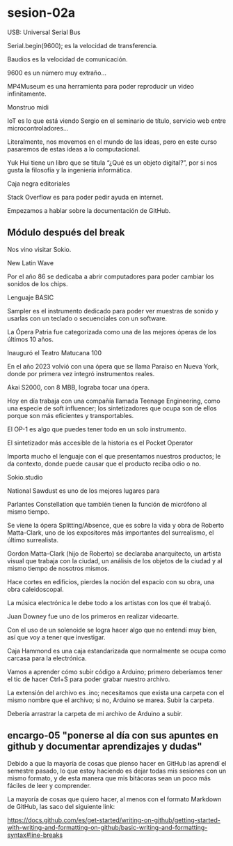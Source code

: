 # sesion-02a

USB: Universal Serial Bus

Serial.begin(9600); es la velocidad de transferencia.

Baudios es la velocidad de comunicación.

9600 es un número muy extraño…

MP4Museum es una herramienta para poder reproducir un video infinitamente.

Monstruo midi

IoT es lo que está viendo Sergio en el seminario de título, servicio web entre microcontroladores…

Literalmente, nos movemos en el mundo de las ideas, pero en este curso pasaremos de estas ideas a lo computacional.

Yuk Hui tiene un libro que se titula “¿Qué es un objeto digital?”, por si nos gusta la filosofía y la ingeniería informática.

Caja negra editoriales

Stack Overflow es para poder pedir ayuda en internet.

Empezamos a hablar sobre la documentación de GitHub.

## Módulo después del break

Nos vino visitar Sokio.

New Latin Wave

Por el año 86 se dedicaba a abrir computadores para poder cambiar los sonidos de los chips.

Lenguaje BASIC

Sampler es el instrumento dedicado para poder ver muestras de sonido y usarlas con un teclado o secuenciales con un software.

La Ópera Patria fue categorizada como una de las mejores óperas de los últimos 10 años.

Inauguró el Teatro Matucana 100

En el año 2023 volvió con una ópera que se llama Paraíso en Nueva York, donde por primera vez integró instrumentos reales.

Akai S2000, con 8 MBB, lograba tocar una ópera.

Hoy en día trabaja con una compañía llamada Teenage Engineering, como una especie de soft influencer; los sintetizadores que ocupa son de ellos porque son más eficientes y transportables.

El OP-1 es algo que puedes tener todo en un solo instrumento.

El sintetizador más accesible de la historia es el Pocket Operator

Importa mucho el lenguaje con el que presentamos nuestros productos; le da contexto, donde puede causar que el producto reciba odio o no.

Sokio.studio

National Sawdust es uno de los mejores lugares para

Parlantes Constellation que también tienen la función de micrófono al mismo tiempo.

Se viene la ópera Splitting/Absence, que es sobre la vida y obra de Roberto Matta-Clark, uno de los expositores más importantes del surrealismo, el último surrealista.

Gordon Matta-Clark (hijo de Roberto) se declaraba anarquitecto, un artista visual que trabaja con la ciudad, un análisis de los objetos de la ciudad y al mismo tiempo de nosotros mismos.

Hace cortes en edificios, pierdes la noción del espacio con su obra, una obra caleidoscopal.

La música electrónica le debe todo a los artistas con los que él trabajó.

Juan Downey fue uno de los primeros en realizar videoarte.

Con el uso de un solenoide se logra hacer algo que no entendí muy bien, así que voy a tener que investigar.

Caja Hammond es una caja estandarizada que normalmente se ocupa como carcasa para la electrónica.

Vamos a aprender cómo subir código a Arduino; primero deberíamos tener el tic de hacer Ctrl+S para poder grabar nuestro archivo.

La extensión del archivo es .ino; necesitamos que exista una carpeta con el mismo nombre que el archivo; si no, Arduino se marea. Subir la carpeta.

Debería arrastrar la carpeta de mi archivo de Arduino a subir.

## encargo-05 "ponerse al día con sus apuntes en github y documentar aprendizajes y dudas"

Debido a que la mayoría de cosas que pienso hacer en GitHub las aprendí el semestre pasado, lo que estoy haciendo es dejar todas mis sesiones con un mismo formato, y de esta manera que mis bitácoras sean un poco más fáciles de leer y comprender.

La mayoría de cosas que quiero hacer, al menos con el formato Markdown de GitHub, las saco del siguiente link:

<https://docs.github.com/es/get-started/writing-on-github/getting-started-with-writing-and-formatting-on-github/basic-writing-and-formatting-syntax#line-breaks>

